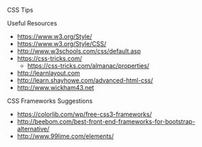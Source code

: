 CSS Tips


Useful Resources
* https://www.w3.org/Style/
* https://www.w3.org/Style/CSS/
* http://www.w3schools.com/css/default.asp
* https://css-tricks.com/
  * https://css-tricks.com/almanac/properties/
* http://learnlayout.com
* http://learn.shayhowe.com/advanced-html-css/
* http://www.wickham43.net



CSS Frameworks Suggestions
* https://colorlib.com/wp/free-css3-frameworks/
* http://beebom.com/best-front-end-frameworks-for-bootstrap-alternative/
* http://www.99lime.com/elements/

